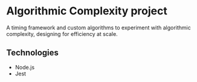 # Algorithmic Complexity project

A timing framework and custom algorithms to experiment with algorithmic complexity, designing for efficiency at scale.

## Technologies

- Node.js
- Jest